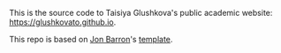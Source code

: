 This is the source code to Taisiya Glushkova's public academic website: https://glushkovato.github.io. 

This repo is based on [Jon Barron](https://jonbarron.info)'s [template](https://github.com/jonbarron/website).
